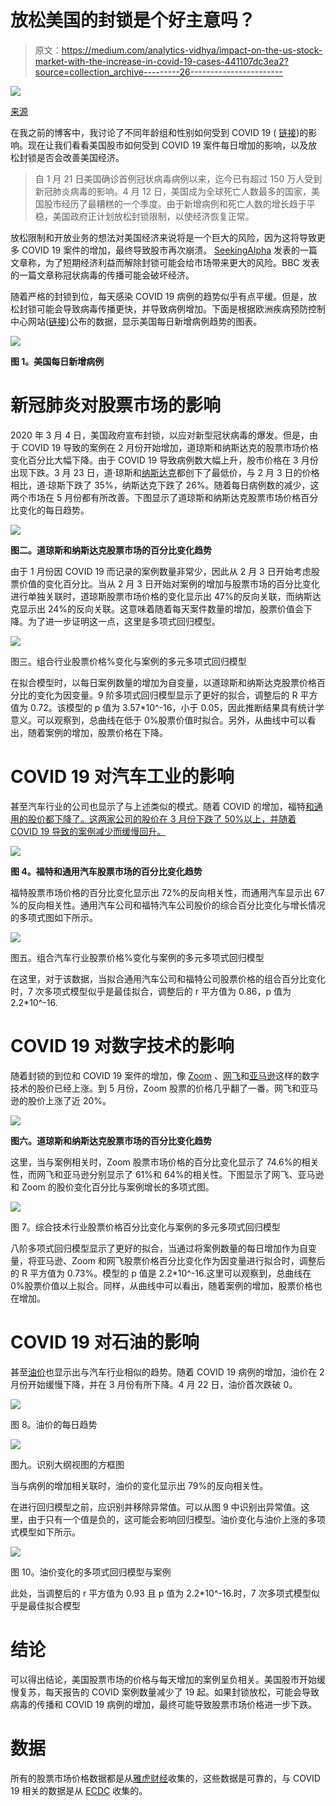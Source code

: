 # 放松美国的封锁是个好主意吗？

> 原文：<https://medium.com/analytics-vidhya/impact-on-the-us-stock-market-with-the-increase-in-covid-19-cases-441107dc3ea2?source=collection_archive---------26----------------------->

![](img/ff8dd36292390aca250bd71fed6539b7.png)

[来源](https://gulfnews.com/business/global-crash-fears-as-coronavirus-hammers-us-economy-1.1588177710755)

在我之前的博客中，我讨论了不同年龄组和性别如何受到 COVID 19 ( [链接](/@jaswanth.badvelu/how-does-covid-19-affect-different-age-groups-and-genders-8347155a189))的影响。现在让我们看看美国股市如何受到 COVID 19 案件每日增加的影响，以及放松封锁是否会改善美国经济。

> 自 1 月 21 日美国确诊首例冠状病毒病例以来，迄今已有超过 150 万人受到新冠肺炎病毒的影响。4 月 12 日，美国成为全球死亡人数最多的国家，美国股市经历了最糟糕的一个季度。由于新增病例和死亡人数的增长趋于平稳，美国政府正计划放松封锁限制，以使经济恢复正常。

放松限制和开放业务的想法对美国经济来说将是一个巨大的风险，因为这将导致更多 COVID 19 案件的增加，最终导致股市再次崩溃。 [SeekingAlpha](https://seekingalpha.com/article/4333992-stock-market-risk-of-lifting-lockdown-restrictions) 发表的一篇文章称，为了短期经济利益而解除封锁可能会给市场带来更大的风险。BBC 发表的一篇文章称冠状病毒的传播可能会破坏经济。

随着严格的封锁到位，每天感染 COVID 19 病例的趋势似乎有点平缓。但是，放松封锁可能会导致病毒传播更快，并导致病例增加。下面是根据欧洲疾病预防控制中心网站([链接](https://www.ecdc.europa.eu/en/publications-data/download-todays-data-geographic-distribution-covid-19-cases-worldwide))公布的数据，显示美国每日新增病例趋势的图表。

![](img/0d1eec10fb68b5fbae6de8611403c061.png)

**图 1。美国每日新增病例**

# 新冠肺炎对股票市场的影响

2020 年 3 月 4 日，美国政府宣布封锁，以应对新型冠状病毒的爆发。但是，由于 COVID 19 导致的案例在 2 月份开始增加，道琼斯和纳斯达克的股票市场价格变化百分比大幅下降。由于 COVID 19 导致病例数大幅上升，股市价格在 3 月份出现下跌。3 月 23 日，道·琼斯和[纳斯达克](https://finance.yahoo.com/quote/%5EIXIC/history?p=%5EIXIC)都创下了最低价，与 2 月 3 日的价格相比，道·琼斯下跌了 35%，纳斯达克下跌了 26%。随着每日病例数的减少，这两个市场在 5 月份都有所改善。下图显示了道琼斯和纳斯达克股票市场价格百分比变化的每日趋势。

![](img/ace372fc0a0c746725ca029700149926.png)

**图二。道琼斯和纳斯达克股票市场的百分比变化趋势**

由于 1 月份因 COVID 19 而记录的案例数量非常少，因此从 2 月 3 日开始考虑股票价值的变化百分比。当从 2 月 3 日开始对案例的增加与股票市场的百分比变化进行单独关联时，道琼斯股票市场价格的变化显示出 47%的反向关联，而纳斯达克显示出 24%的反向关联。这意味着随着每天案件数量的增加，股票价值会下降。为了进一步证明这一点，这里是多项式回归模型。

![](img/40a1fe0249878957070fb221d9cc3a7c.png)

图三。组合行业股票价格%变化与案例的多元多项式回归模型

在拟合模型时，以每日案例数量的增加为自变量，以道琼斯和纳斯达克股票价格百分比的变化为因变量。9 阶多项式回归模型显示了更好的拟合，调整后的 R 平方值为 0.72。该模型的 p 值为 3.57*10^-16，小于 0.05，因此推断结果具有统计学意义。可以观察到，总曲线在低于 0%股票价值时拟合。另外，从曲线中可以看出，随着案例的增加，股票价格在下降。

# COVID 19 对汽车工业的影响

甚至汽车行业的公司也显示了与上述类似的模式。随着 COVID 的增加，福特[和通用](https://finance.yahoo.com/quote/F/history?p=F)[的股价都下降了。这两家公司的股价在 3 月份下跌了 50%以上，并随着 COVID 19 导致的案例减少而缓慢回升。](https://finance.yahoo.com/quote/GM/history?p=GM)

![](img/ac89e0e3b6bfea0e11dcc147e8c4d55c.png)

**图 4。福特和通用汽车股票市场的百分比变化趋势**

福特股票市场价格的百分比变化显示出 72%的反向相关性，而通用汽车显示出 67 %的反向相关性。通用汽车公司和福特汽车公司股价的综合百分比变化与增长情况的多项式图如下所示。

![](img/867cebe52413044871abb6127ab1513b.png)

图五。组合汽车行业股票价格%变化与案例的多元多项式回归模型

在这里，对于该数据，当拟合通用汽车公司和福特公司股票价格的组合百分比变化时，7 次多项式模型似乎是最佳拟合，调整后的 r 平方值为 0.86，p 值为 2.2*10^-16.

# COVID 19 对数字技术的影响

随着封锁的到位和 COVID 19 案件的增加，像 [Zoom](https://finance.yahoo.com/quote/ZM/history?p=ZM) 、[网飞](https://finance.yahoo.com/quote/NFLX/history?p=NFLX)和[亚马逊](https://finance.yahoo.com/quote/AMZN/history?p=AMZN)这样的数字技术的股价已经上涨。到 5 月份，Zoom 股票的价格几乎翻了一番。网飞和亚马逊的股价上涨了近 20%。

![](img/f7d514a753347649ca7d1e6c6c93e5a3.png)

**图六。道琼斯和纳斯达克股票市场的百分比变化趋势**

这里，当与案例相关时，Zoom 股票市场价格的百分比变化显示了 74.6%的相关性，而网飞和亚马逊分别显示了 61%和 64%的相关性。下图显示了网飞、亚马逊和 Zoom 的股价变化百分比与案例增长的多项式图。

![](img/f54de29d84436cd7d80ce3c3a7cb67fa.png)

图 7。综合技术行业股票价格百分比变化与案例的多元多项式回归模型

八阶多项式回归模型显示了更好的拟合，当通过将案例数量的每日增加作为自变量，将亚马逊、Zoom 和网飞股票价格百分比变化作为因变量进行拟合时，调整后的 R 平方值为 0.73%。模型的 p 值是 2.2*10^-16.这里可以观察到，总曲线在 0%股票价值以上拟合。同样，从曲线中可以看出，随着案例的增加，股票价格也在增加。

# COVID 19 对石油的影响

甚至[油价](https://oilprice.com/oil-price-charts/45)也显示出与汽车行业相似的趋势。随着 COVID 19 病例的增加，油价在 2 月份开始缓慢下降，并在 3 月份有所下降。4 月 22 日，油价首次跌破 0。

![](img/fb76a329441760cb1b897a77449fbbcb.png)

图 8。油价的每日趋势

![](img/c5fc4dcf7d1b27e65a29a1f158ed8b30.png)

图九。识别大纲视图的方框图

当与病例的增加相关联时，油价的变化显示出 79%的反向相关性。

在进行回归模型之前，应识别并移除异常值。可以从图 9 中识别出异常值。这里，由于只有一个值是负的，这可能会影响回归模型。油价变化与油价上涨的多项式模型如下所示。

![](img/5d0fe8223ae4b57dadd90912c181486e.png)

图 10。油价变化的多项式回归模型与案例

此处，当调整后的 r 平方值为 0.93 且 p 值为 2.2*10^-16.时，7 次多项式模型似乎是最佳拟合模型

# **结论**

可以得出结论，美国股票市场的价格与每天增加的案例呈负相关。美国股市开始缓慢复苏，每天报告的 COVID 案例数量减少了 19 起。如果封锁放松，可能会导致病毒的传播和 COVID 19 病例的增加，最终可能导致股票市场价格进一步下跌。

# 数据

所有的股票市场价格数据都是从[雅虎财经](https://finance.yahoo.com/lookup)收集的，这些数据是可靠的，与 COVID 19 相关的数据是从 [ECDC](https://www.ecdc.europa.eu/en/publications-data/download-todays-data-geographic-distribution-covid-19-cases-worldwide) 收集的。